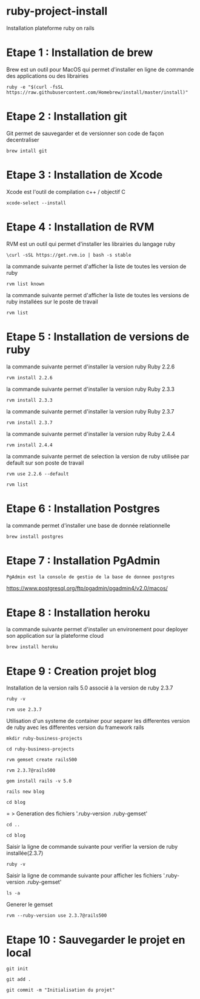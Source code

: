 # ruby-project-install

Installation plateforme ruby on rails


#  Etape 1 : Installation de brew

Brew est un outil pour MacOS qui permet d'installer en ligne de commande des applications ou des librairies

`ruby -e "$(curl -fsSL https://raw.githubusercontent.com/Homebrew/install/master/install)"`


# Etape 2 : Installation git

Git permet de sauvegarder et de versionner son code de façon decentraliser

`brew intall git`

# Etape 3 :  Installation de Xcode

Xcode est l'outil de compilation c++ / objectif C

`xcode-select --install`

# Etape 4 : Installation de RVM

RVM est un outil qui permet d'installer les librairies du langage ruby

`\curl -sSL https://get.rvm.io | bash -s stable`

la commande suivante permet d'afficher la liste de toutes les version de ruby

`rvm list known`

la commande suivante permet d'afficher la liste de toutes les versions de ruby installées sur le poste de travail

`rvm list`

# Etape 5 : Installation de versions de ruby

la commande suivante permet d'installer la version ruby Ruby 2.2.6

`rvm install 2.2.6`

la commande suivante permet d'installer la version ruby Ruby 2.3.3

`rvm install 2.3.3`

la commande suivante permet d'installer la version ruby Ruby 2.3.7

`rvm install 2.3.7`

la commande suivante permet d'installer la version ruby Ruby 2.4.4

`rvm install 2.4.4`

la commande suivante permet de selection la version de ruby utilisée par default sur son poste de travail

`rvm use 2.2.6 --default`

`rvm list`

# Etape 6 : Installation Postgres

la commande permet d'installer une base de donnée relationnelle

`brew install postgres`

# Etape 7 : Installation PgAdmin

`PgAdmin est la console de gestio de la base de donnee postgres`

https://www.postgresql.org/ftp/pgadmin/pgadmin4/v2.0/macos/

# Etape 8 : Installation heroku 

la commande suivante permet d'installer un environement pour deployer son application sur la plateforme cloud

`brew install heroku`

# Etape 9 : Creation projet blog

Installation de la version rails 5.0 associé à la version de ruby 2.3.7

`ruby -v`

`rvm use 2.3.7`

Utilisation d'un systeme de container pour separer les differentes version de ruby avec les differentes version du framework rails 

`mkdir ruby-business-projects`

`cd ruby-business-projects`

`rvm gemset create rails500`

`rvm 2.3.7@rails500`

`gem install rails -v 5.0`

`rails new blog`

`cd blog`

= > Generation des fichiers '.ruby-version .ruby-gemset'

`cd ..`

`cd blog`

Saisir la ligne de commande suivante pour verifier la version de ruby installée(2.3.7)

`ruby -v`

Saisir la ligne de commande suivante pour afficher les fichiers '.ruby-version .ruby-gemset'

`ls -a`

Generer le gemset 

`rvm --ruby-version use 2.3.7@rails500`

# Etape 10 : Sauvegarder le projet en local

`git init`

`git add .`

`git commit -m "Initialisation du projet"`













